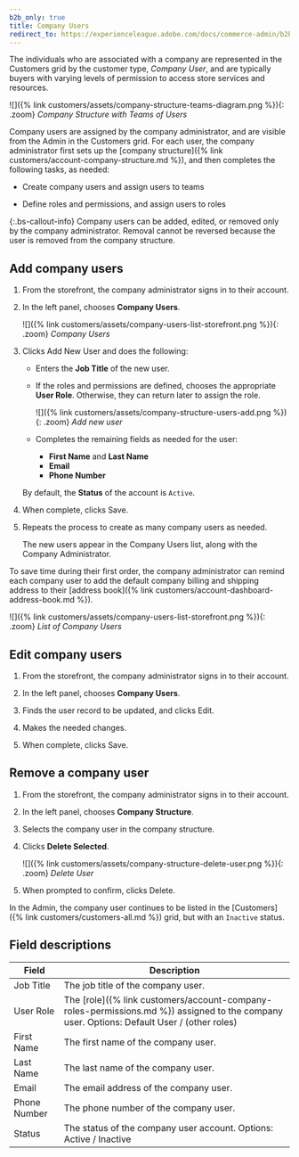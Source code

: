 ```yaml
---
b2b_only: true
title: Company Users
redirect_to: https://experienceleague.adobe.com/docs/commerce-admin/b2b/companies/users/account-company-users.html
---
```


The individuals who are associated with a company are represented in the Customers grid by the customer type, _Company User_, and are typically buyers with varying levels of permission to access store services and resources.

![]({% link customers/assets/company-structure-teams-diagram.png %}){: .zoom}
_Company Structure with Teams of Users_

Company users are assigned by the company administrator, and are visible from the Admin in the Customers grid. For each user, the company administrator first sets up the [company structure]({% link customers/account-company-structure.md %}), and then completes the following tasks, as needed:

- Create company users and assign users to teams

- Define roles and permissions, and assign users to roles

{:.bs-callout-info}
Company users can be added, edited, or removed only by the company administrator. Removal cannot be reversed because the user is removed from the company structure.

## Add company users

1. From the storefront, the company administrator signs in to their account.

1. In the left panel, chooses **Company Users**.

   ![]({% link customers/assets/company-users-list-storefront.png %}){: .zoom}
   _Company Users_

1. Clicks <span class="btn">Add New User</span> and does the following:

   - Enters the **Job Title** of the new user.

   - If the roles and permissions are defined, chooses the appropriate **User Role**. Otherwise, they can return later to assign the role.

      ![]({% link customers/assets/company-structure-users-add.png %}){: .zoom}
      _Add new user_

   - Completes the remaining fields as needed for the user:

      - **First Name** and **Last Name**
      - **Email**
      - **Phone Number**

   By default, the **Status** of the account is `Active`.

1. When complete, clicks <span class="btn">Save</span>.

1. Repeats the process to create as many company users as needed.

   The new users appear in the Company Users list, along with the Company Administrator.

To save time during their first order, the company administrator can remind each company user to add the default company billing and shipping address to their [address book]({% link customers/account-dashboard-address-book.md %}).

![]({% link customers/assets/company-users-list-storefront.png %}){: .zoom}
_List of Company Users_

## Edit company users

1. From the storefront, the company administrator signs in to their account.

1. In the left panel, chooses **Company Users**.

1. Finds the user record to be updated, and clicks <span class="btn">Edit</span>.

1. Makes the needed changes.

1. When complete, clicks <span class="btn">Save</span>.

## Remove a company user

1. From the storefront, the company administrator signs in to their account.

1. In the left panel, chooses **Company Structure**.

1. Selects the company user in the company structure.

1. Clicks **Delete Selected**.

   ![]({% link customers/assets/company-structure-delete-user.png %}){: .zoom}
   _Delete User_

1. When prompted to confirm, clicks <span class="btn">Delete</span>.

In the Admin, the company user continues to be listed in the [Customers]({% link customers/customers-all.md %}) grid, but with an `Inactive` status.

## Field descriptions

| Field        | Description |
|--------------|---------------|
| Job Title    | The job title of the company user. |
| User Role    | The [role]({% link customers/account-company-roles-permissions.md %}) assigned to the company user. Options: Default User / (other roles) |
| First Name   | The first name of the company user.  |
| Last Name    | The last name of the company user.   |
| Email        | The email address of the company user.  |
| Phone Number | The phone number of the company user.  |
| Status       | The status of the company user account. Options: Active / Inactive  |
